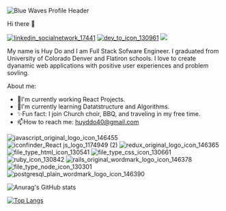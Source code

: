 ![Blue Waves Profile Header](https://user-images.githubusercontent.com/43397090/125845056-605c5be1-1c75-411f-b83a-06d49e2f72b3.png)

Hi there 👋

[![linkedin_socialnetwork_17441](https://user-images.githubusercontent.com/43397090/117231836-4318ab80-addd-11eb-91cb-ff5c9e86ecef.png)](https://www.linkedin.com/feed/?trk=onboarding-landing!)  [![dev_to_icon_130961](https://user-images.githubusercontent.com/43397090/117232942-6cd2d200-addf-11eb-94be-3226514ccd37.png)](https://dev.to/huyddo)
![](https://komarev.com/ghpvc/?username=HuydDo&color=blue)

My name is Huy Do and I am Full Stack Sofware Engineer.  I graduated from University of Colorado Denver and Flatiron schools.  I love to create dyanamic web applications with positive user experiences and problem sovling.

About me:


- 🔭I'm currently working React Projects.
- 🌱I'm currently learning Datatstructure and Algorithms. 
- ✨Fun fact: I join Church choir, BBQ, and traveling in my free time.
- 📫How to reach me: huyddo40@gmail.com

![javascript_original_logo_icon_146455](https://user-images.githubusercontent.com/43397090/117228851-26797500-add7-11eb-9079-ddbba2ac27ab.png)
![iconfinder_React js_logo_1174949 (2)](https://user-images.githubusercontent.com/43397090/117226905-eb754280-add2-11eb-9c42-3b6705caf7fa.png)
![redux_original_logo_icon_146365](https://user-images.githubusercontent.com/43397090/117228659-b965df80-add6-11eb-8cd7-0a9c29c17bb8.png)
![file_type_html_icon_130541](https://user-images.githubusercontent.com/43397090/117228970-62143f00-add7-11eb-80c9-5e0667715cdf.png)
![file_type_css_icon_130661](https://user-images.githubusercontent.com/43397090/117229138-a69fda80-add7-11eb-8e61-268aea9b2d33.png)
![ruby_icon_130842](https://user-images.githubusercontent.com/43397090/117228557-858aba00-add6-11eb-9cf8-e85243810569.png)
![rails_original_wordmark_logo_icon_146378](https://user-images.githubusercontent.com/43397090/117232366-3779b480-adde-11eb-9a38-eb6a5e0fd782.png)
![file_type_node_icon_130301](https://user-images.githubusercontent.com/43397090/117229269-e8c91c00-add7-11eb-9e89-ec804d98de0f.png)
![postgresql_plain_wordmark_logo_icon_146390](https://user-images.githubusercontent.com/43397090/117232386-419bb300-adde-11eb-85c3-b96dd731a0bb.png)

![Anurag's GitHub stats](https://github-readme-stats.vercel.app/api?username=HuydDo&show_icons=true&theme=nord)

[![Top Langs](https://github-readme-stats.vercel.app/api/top-langs/?username=HuydDo&layout=compact)](https://github.com/HuydDo/github-readme-stats)
